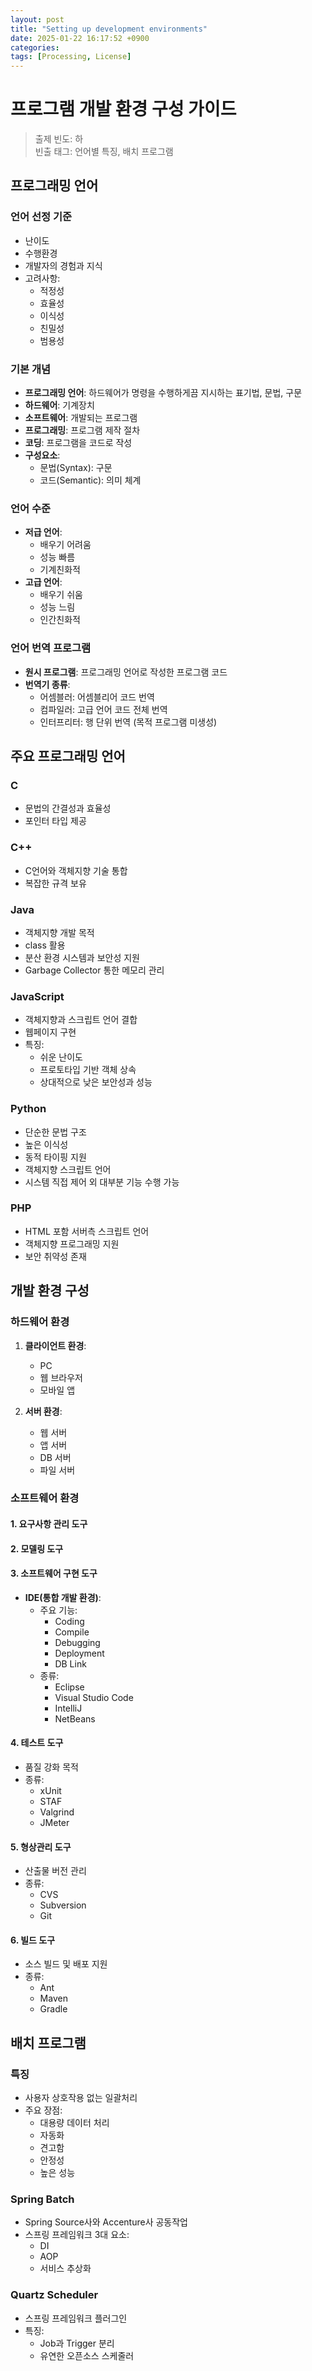 ```yaml
---
layout: post
title: "Setting up development environments"
date: 2025-01-22 16:17:52 +0900
categories: 
tags: [Processing, License]
---
```


# 프로그램 개발 환경 구성 가이드

> 출제 빈도: 하  
> 빈출 태그: 언어별 특징, 배치 프로그램

## 프로그래밍 언어

### 언어 선정 기준
* 난이도
* 수행환경
* 개발자의 경험과 지식
* 고려사항:
  * 적정성
  * 효율성
  * 이식성
  * 친밀성
  * 범용성

### 기본 개념
* **프로그래밍 언어**: 하드웨어가 명령을 수행하게끔 지시하는 표기법, 문법, 구문
* **하드웨어**: 기계장치
* **소프트웨어**: 개발되는 프로그램
* **프로그래밍**: 프로그램 제작 절차
* **코딩**: 프로그램을 코드로 작성
* **구성요소**: 
  * 문법(Syntax): 구문
  * 코드(Semantic): 의미 체계

### 언어 수준
* **저급 언어**:
  * 배우기 어려움
  * 성능 빠름
  * 기계친화적
* **고급 언어**:
  * 배우기 쉬움
  * 성능 느림
  * 인간친화적

### 언어 번역 프로그램
* **원시 프로그램**: 프로그래밍 언어로 작성한 프로그램 코드
* **번역기 종류**:
  * 어셈블러: 어셈블리어 코드 번역
  * 컴파일러: 고급 언어 코드 전체 번역
  * 인터프리터: 행 단위 번역 (목적 프로그램 미생성)

## 주요 프로그래밍 언어

### C
* 문법의 간결성과 효율성
* 포인터 타입 제공

### C++
* C언어와 객체지향 기술 통합
* 복잡한 규격 보유

### Java
* 객체지향 개발 목적
* class 활용
* 분산 환경 시스템과 보안성 지원
* Garbage Collector 통한 메모리 관리

### JavaScript
* 객체지향과 스크립트 언어 결합
* 웹페이지 구현
* 특징:
  * 쉬운 난이도
  * 프로토타입 기반 객체 상속
  * 상대적으로 낮은 보안성과 성능

### Python
* 단순한 문법 구조
* 높은 이식성
* 동적 타이핑 지원
* 객체지향 스크립트 언어
* 시스템 직접 제어 외 대부분 기능 수행 가능

### PHP
* HTML 포함 서버측 스크립트 언어
* 객체지향 프로그래밍 지원
* 보안 취약성 존재

## 개발 환경 구성

### 하드웨어 환경
1. **클라이언트 환경**:
   * PC
   * 웹 브라우저
   * 모바일 앱

2. **서버 환경**:
   * 웹 서버
   * 앱 서버
   * DB 서버
   * 파일 서버

### 소프트웨어 환경

#### 1. 요구사항 관리 도구

#### 2. 모델링 도구

#### 3. 소프트웨어 구현 도구
* **IDE(통합 개발 환경)**:
  * 주요 기능:
    * Coding
    * Compile
    * Debugging
    * Deployment
    * DB Link
  * 종류:
    * Eclipse
    * Visual Studio Code
    * IntelliJ
    * NetBeans

#### 4. 테스트 도구
* 품질 강화 목적
* 종류:
  * xUnit
  * STAF
  * Valgrind
  * JMeter

#### 5. 형상관리 도구
* 산출물 버전 관리
* 종류:
  * CVS
  * Subversion
  * Git

#### 6. 빌드 도구
* 소스 빌드 및 배포 지원
* 종류:
  * Ant
  * Maven
  * Gradle

## 배치 프로그램

### 특징
* 사용자 상호작용 없는 일괄처리
* 주요 장점:
  * 대용량 데이터 처리
  * 자동화
  * 견고함
  * 안정성
  * 높은 성능

### Spring Batch
* Spring Source사와 Accenture사 공동작업
* 스프링 프레임워크 3대 요소:
  * DI
  * AOP
  * 서비스 추상화

### Quartz Scheduler
* 스프링 프레임워크 플러그인
* 특징:
  * Job과 Trigger 분리
  * 유연한 오픈소스 스케줄러